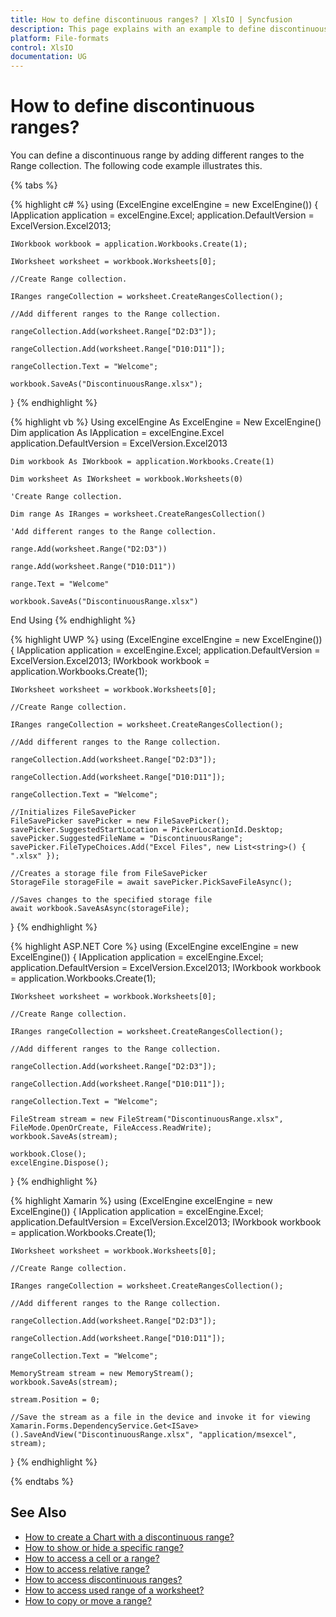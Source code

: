 ```yaml
---
title: How to define discontinuous ranges? | XlsIO | Syncfusion
description: This page explains with an example to define discontinuous ranges using Syncfusion .NET Excel library (XlsIO).
platform: File-formats
control: XlsIO
documentation: UG
---
```


# How to define discontinuous ranges?

You can define a discontinuous range by adding different ranges to the Range collection. The following code example illustrates this.

{% tabs %}  

{% highlight c# %}
using (ExcelEngine excelEngine = new ExcelEngine())
{
    IApplication application = excelEngine.Excel;
    application.DefaultVersion = ExcelVersion.Excel2013;

    IWorkbook workbook = application.Workbooks.Create(1);

    IWorksheet worksheet = workbook.Worksheets[0];

    //Create Range collection.

    IRanges rangeCollection = worksheet.CreateRangesCollection();

    //Add different ranges to the Range collection.

    rangeCollection.Add(worksheet.Range["D2:D3"]);

    rangeCollection.Add(worksheet.Range["D10:D11"]);

    rangeCollection.Text = "Welcome";

    workbook.SaveAs("DiscontinuousRange.xlsx");
}
{% endhighlight %}

{% highlight vb %}
Using excelEngine As ExcelEngine = New ExcelEngine()
    Dim application As IApplication = excelEngine.Excel
    application.DefaultVersion = ExcelVersion.Excel2013

    Dim workbook As IWorkbook = application.Workbooks.Create(1)

    Dim worksheet As IWorksheet = workbook.Worksheets(0)

    'Create Range collection.

    Dim range As IRanges = worksheet.CreateRangesCollection()

    'Add different ranges to the Range collection.

    range.Add(worksheet.Range("D2:D3"))

    range.Add(worksheet.Range("D10:D11"))

    range.Text = "Welcome"

    workbook.SaveAs("DiscontinuousRange.xlsx")
End Using
{% endhighlight %}

{% highlight UWP %}
using (ExcelEngine excelEngine = new ExcelEngine())
{
    IApplication application = excelEngine.Excel;
    application.DefaultVersion = ExcelVersion.Excel2013;
    IWorkbook workbook = application.Workbooks.Create(1);

    IWorksheet worksheet = workbook.Worksheets[0];

    //Create Range collection.

    IRanges rangeCollection = worksheet.CreateRangesCollection();

    //Add different ranges to the Range collection.

    rangeCollection.Add(worksheet.Range["D2:D3"]);

    rangeCollection.Add(worksheet.Range["D10:D11"]);

    rangeCollection.Text = "Welcome";

    //Initializes FileSavePicker
    FileSavePicker savePicker = new FileSavePicker();
    savePicker.SuggestedStartLocation = PickerLocationId.Desktop;
    savePicker.SuggestedFileName = "DiscontinuousRange";
    savePicker.FileTypeChoices.Add("Excel Files", new List<string>() { ".xlsx" });

    //Creates a storage file from FileSavePicker
    StorageFile storageFile = await savePicker.PickSaveFileAsync();

    //Saves changes to the specified storage file
    await workbook.SaveAsAsync(storageFile);
}
{% endhighlight %}

{% highlight ASP.NET Core %}
using (ExcelEngine excelEngine = new ExcelEngine())
{
    IApplication application = excelEngine.Excel;
    application.DefaultVersion = ExcelVersion.Excel2013;
    IWorkbook workbook = application.Workbooks.Create(1);

    IWorksheet worksheet = workbook.Worksheets[0];

    //Create Range collection.

    IRanges rangeCollection = worksheet.CreateRangesCollection();

    //Add different ranges to the Range collection.

    rangeCollection.Add(worksheet.Range["D2:D3"]);

    rangeCollection.Add(worksheet.Range["D10:D11"]);

    rangeCollection.Text = "Welcome";

    FileStream stream = new FileStream("DiscontinuousRange.xlsx", FileMode.OpenOrCreate, FileAccess.ReadWrite);
    workbook.SaveAs(stream);

    workbook.Close();
    excelEngine.Dispose();
}
{% endhighlight %}

{% highlight Xamarin %}
using (ExcelEngine excelEngine = new ExcelEngine())
{
    IApplication application = excelEngine.Excel;
    application.DefaultVersion = ExcelVersion.Excel2013;
    IWorkbook workbook = application.Workbooks.Create(1);

    IWorksheet worksheet = workbook.Worksheets[0];

    //Create Range collection.

    IRanges rangeCollection = worksheet.CreateRangesCollection();

    //Add different ranges to the Range collection.

    rangeCollection.Add(worksheet.Range["D2:D3"]);

    rangeCollection.Add(worksheet.Range["D10:D11"]);

    rangeCollection.Text = "Welcome";

    MemoryStream stream = new MemoryStream();
    workbook.SaveAs(stream);

    stream.Position = 0;

    //Save the stream as a file in the device and invoke it for viewing
    Xamarin.Forms.DependencyService.Get<ISave>().SaveAndView("DiscontinuousRange.xlsx", "application/msexcel", stream);
}
{% endhighlight %}

{% endtabs %}  

## See Also

* [How to create a Chart with a discontinuous range?](faqs/how-to-create-a-chart-with-a-discontinuous-range)
* [How to show or hide a specific range?](https://help.syncfusion.com/file-formats/xlsio/worksheet-rows-and-columns-manipulation#show-or-hide-specific-range)
* [How to access a cell or a range?](https://help.syncfusion.com/file-formats/xlsio/worksheet-cells-manipulation#accessing-a-cell-or-a-range)
* [How to access relative range?](https://help.syncfusion.com/file-formats/xlsio/worksheet-cells-manipulation#accessing-relative-range)
* [How to access discontinuous ranges?](https://help.syncfusion.com/file-formats/xlsio/worksheet-cells-manipulation#accessing-discontinuous-ranges)
* [How to access used range of a worksheet?](https://help.syncfusion.com/file-formats/xlsio/worksheet-cells-manipulation#accessing-used-range-of-a-worksheet)
* [How to copy or move a range?](https://help.syncfusion.com/file-formats/xlsio/worksheet-cells-manipulation#copy-or-move-a-range)

